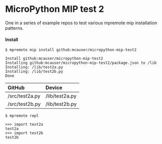 # MicroPython MIP test 2

One in a series of example repos to test various mpremote mip installation patterns.

#### Install

```
$ mpremote mip install github:mcauser/micropython-mip-test2

Install github:mcauser/micropython-mip-test2
Installing github:mcauser/micropython-mip-test2/package.json to /lib
Installing: /lib/test2a.py
Installing: /lib/test2b.py
Done
```

GitHub         | Device
:--------------|:--------------
/src/test2a.py | /lib/test2a.py
/src/test2b.py | /lib/test2b.py

```
$ mpremote repl

>>> import test2a
test2a
>>> import test2b
test2b
```
